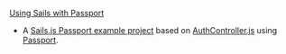 [Using Sails with Passport](https://github.com/vicapow/sails-passport)

* A [Sails.js Passport example project](https://github.com/webjames/sails-passport-example) based on [AuthController.js](https://gist.github.com/theangryangel/5060446) using [Passport](http://passportjs.org).
